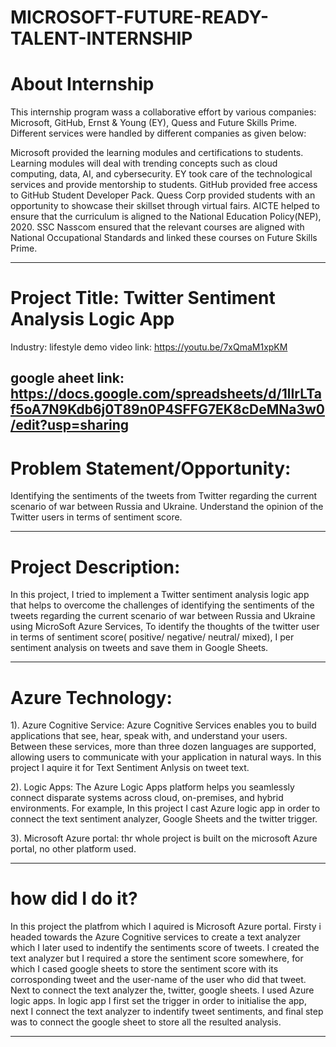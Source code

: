 # MICROSOFT-FUTURE-READY-TALENT-INTERNSHIP 

# About Internship
This internship program wass a collaborative effort by various companies: Microsoft, GitHub, Ernst & Young (EY), Quess and Future Skills Prime. Different services were handled by different companies as given below:

Microsoft provided the learning modules and certifications to students. Learning modules will deal with trending concepts such as cloud computing, data, AI, and cybersecurity.
EY took care of the technological services and provide mentorship to students.
GitHub provided free access to GitHub Student Developer Pack.
Quess Corp provided students with an opportunity to showcase their skillset through virtual fairs.
AICTE helped to ensure that the curriculum is aligned to the National Education Policy(NEP), 2020.
SSC Nasscom ensured that the relevant courses are aligned with National Occupational Standards and linked these courses on Future Skills Prime.

---------------------------------------------------------------------------------------------------------------------------------------------------------------------------------

# Project Title: Twitter Sentiment Analysis Logic App

Industry: lifestyle
demo video link: https://youtu.be/7xQmaM1xpKM

google aheet link: https://docs.google.com/spreadsheets/d/1lIrLTaf5oA7N9Kdb6j0T89n0P4SFFG7EK8cDeMNa3w0/edit?usp=sharing
---------------------------------------------------------------------------------------------------------------------------------------------------------------------------------

# Problem Statement/Opportunity:
Identifying the sentiments of the tweets from Twitter regarding the current scenario of war between Russia and Ukraine. Understand the opinion of the Twitter users in terms of sentiment score.

---------------------------------------------------------------------------------------------------------------------------------------------------------------------------------
# Project Description:
In this project, I tried to implement a Twitter sentiment analysis logic app that helps to overcome the challenges of identifying the sentiments of the tweets regarding the current scenario of war between Russia and Ukraine using MicroSoft Azure Services, To identify the thoughts of the twitter user in terms of sentiment score( positive/ negative/ neutral/ mixed), I per sentiment analysis on tweets and save them in Google Sheets. 

---------------------------------------------------------------------------------------------------------------------------------------------------------------------------------
# Azure Technology:
1). Azure Cognitive Service:
Azure Cognitive Services enables you to build applications that see, hear, speak with, and understand your users. Between these services, more than three dozen languages are supported, allowing users to communicate with your application in natural ways. In this project I aquire it for Text Sentiment Anlysis on tweet text. 

2). Logic Apps:
The Azure Logic Apps platform helps you seamlessly connect disparate systems across cloud, on-premises, and hybrid environments. For example, In this project I cast Azure logic app in order to connect the text sentiment analyzer, Google Sheets and the twitter trigger.

3). Microsoft Azure portal:
thr whole project is built on the microsoft Azure portal, no other platform used.

---------------------------------------------------------------------------------------------------------------------------------------------------------------------------------
# how did I do it?

In this project the platfrom which I aquired is Microsoft Azure portal. Firsty i headed towards the Azure Cognitive services to create a text analyzer which I later used to indentify the sentiments score of tweets. I created the text analyzer but I required a store the sentiment score somewhere, for which I cased google sheets to store the sentiment score with its corrosponding tweet and the user-name of the user who did that tweet. Next to connect the text analyzer the, twitter, google sheets. I used Azure logic apps. In logic app I first set the trigger in order to initialise the app, next I connect the text analyzer to indentify tweet sentiments, and final step was to connect the google sheet to store all the resulted analysis.

---------------------------------------------------------------------------------------------------------------------------------------------------------------------------------

